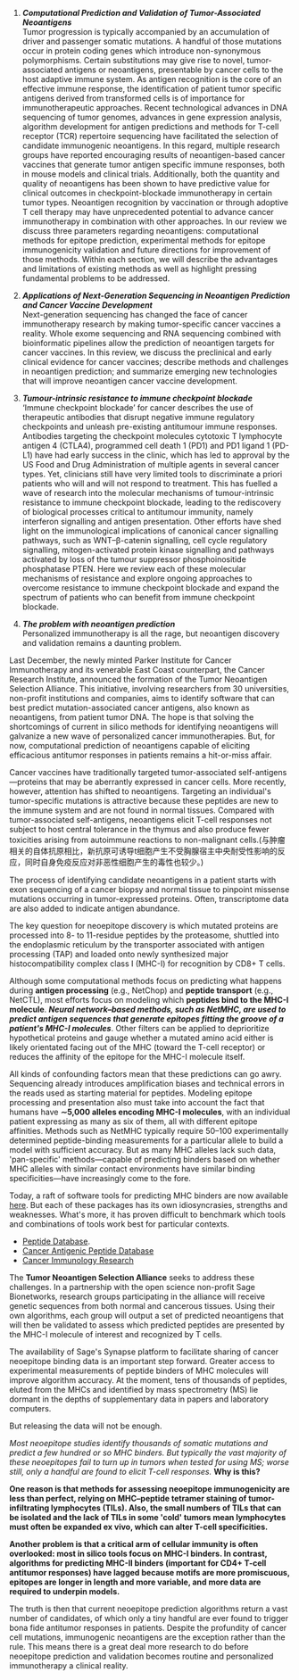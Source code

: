 1. ***Computational Prediction and Validation of      Tumor-Associated Neoantigens***  
Tumor progression is typically accompanied by an accumulation of driver and passenger somatic mutations. A handful of those mutations occur in protein coding genes which introduce non-synonymous polymorphisms. Certain substitutions may give rise to novel, tumor-associated antigens or neoantigens, presentable by cancer cells to the host adaptive immune system. As antigen recognition is the core of an effective immune response, the identification of patient tumor specific antigens derived from transformed cells is of importance for immunotherapeutic approaches. Recent technological advances in DNA sequencing of tumor genomes, advances in gene expression analysis, algorithm development for antigen predictions and methods for T-cell receptor (TCR) repertoire sequencing have facilitated the selection of candidate immunogenic neoantigens. In this regard, multiple research groups have reported encouraging results of neoantigen-based cancer vaccines that generate tumor antigen specific immune responses, both in mouse models and clinical trials. Additionally, both the quantity and quality of neoantigens has been shown to have predictive value for clinical outcomes in checkpoint-blockade immunotherapy in certain tumor types. Neoantigen recognition by vaccination or through adoptive T cell therapy may have unprecedented potential to advance cancer immunotherapy in combination with other approaches. In our review we discuss three parameters regarding neoantigens: computational methods for epitope prediction, experimental methods for epitope immunogenicity validation and future directions for improvement of those methods. Within each section, we will describe the advantages and limitations of existing methods as well as highlight pressing fundamental problems to be addressed.   

2. ***Applications of Next-Generation Sequencing in Neoantigen Prediction and Cancer Vaccine Development***  
Next-generation sequencing has changed the face of cancer immunotherapy research by making tumor-specific cancer vaccines a reality. Whole exome sequencing and RNA sequencing combined with bioinformatic pipelines allow the prediction of neoantigen targets for cancer vaccines. In this review, we discuss the preclinical and early clinical evidence for cancer vaccines; describe methods and challenges in neoantigen prediction; and summarize emerging new technologies that will improve neoantigen cancer vaccine development.  

3. ***Tumour-intrinsic resistance to immune checkpoint blockade***  
‘Immune checkpoint blockade’ for cancer describes the use of therapeutic antibodies that disrupt negative immune regulatory checkpoints and unleash pre-existing antitumour immune responses. Antibodies targeting the checkpoint molecules cytotoxic T lymphocyte antigen 4 (CTLA4), programmed cell death 1 (PD1) and PD1 ligand 1 (PD-L1) have had early success in the clinic, which has led to approval by the US Food and Drug Administration of multiple agents in several cancer types. Yet, clinicians still have very limited tools to discriminate a priori patients who will and will not respond to treatment. This has fuelled a wave of research into the molecular mechanisms of tumour-intrinsic resistance to immune checkpoint blockade, leading to the rediscovery of biological processes critical to antitumour immunity, namely interferon signalling and antigen presentation. Other efforts have shed light on the immunological implications of canonical cancer signalling pathways, such as WNT–β-catenin signalling, cell cycle regulatory signalling, mitogen-activated protein kinase signalling and pathways activated by loss of the tumour suppressor phosphoinositide phosphatase PTEN. Here we review each of these molecular mechanisms of resistance and explore ongoing approaches to overcome resistance to immune checkpoint blockade and expand the spectrum of patients who can benefit from immune checkpoint blockade.  

4. ***The problem with neoantigen prediction***  
Personalized immunotherapy is all the rage, but neoantigen discovery and validation remains a daunting problem.

Last December, the newly minted Parker Institute for Cancer Immunotherapy and its venerable East Coast counterpart, the Cancer Research Institute, announced the formation of the Tumor Neoantigen Selection Alliance. This initiative, involving researchers from 30 universities, non-profit institutions and companies, aims to identify software that can best predict mutation-associated cancer antigens, also known as neoantigens, from patient tumor DNA. The hope is that solving the shortcomings of current in silico methods for identifying neoantigens will galvanize a new wave of personalized cancer immunotherapies. But, for now, computational prediction of neoantigens capable of eliciting efficacious antitumor responses in patients remains a hit-or-miss affair.

Cancer vaccines have traditionally targeted tumor-associated self-antigens—proteins that may be aberrantly expressed in cancer cells. More recently, however, attention has shifted to neoantigens. Targeting an individual's tumor-specific mutations is attractive because these peptides are new to the immune system and are not found in normal tissues. Compared with tumor-associated self-antigens, neoantigens elicit T-cell responses not subject to host central tolerance in the thymus and also produce fewer toxicities arising from autoimmune reactions to non-malignant cells.(与肿瘤相关的自体抗原相比，新抗原可诱导t细胞产生不受胸腺宿主中央耐受性影响的反应，同时自身免疫反应对非恶性细胞产生的毒性也较少。)

The process of identifying candidate neoantigens in a patient starts with exon sequencing of a cancer biopsy and normal tissue to pinpoint missense mutations occurring in tumor-expressed proteins. Often, transcriptome data are also added to indicate antigen abundance.

The key question for neoepitope discovery is which mutated proteins are processed into 8- to 11-residue peptides by the proteasome, shuttled into the endoplasmic reticulum by the transporter associated with antigen processing (TAP) and loaded onto newly synthesized major histocompatibility complex class I (MHC-I) for recognition by CD8+ T cells.

Although some computational methods focus on predicting what happens during **antigen processing** (e.g., NetChop) and **peptide transport** (e.g., NetCTL), most efforts focus on modeling which **peptides bind to the MHC-I molecule**. ***Neural network–based methods, such as NetMHC, are used to predict antigen sequences that generate epitopes fitting the groove of a patient's MHC-I molecules***. Other filters can be applied to deprioritize hypothetical proteins and gauge whether a mutated amino acid either is likely orientated facing out of the MHC (toward the T-cell receptor) or reduces the affinity of the epitope for the MHC-I molecule itself.

All kinds of confounding factors mean that these predictions can go awry. Sequencing already introduces amplification biases and technical errors in the reads used as starting material for peptides. Modeling epitope processing and presentation also must take into account the fact that humans have **∼5,000 alleles encoding MHC-I molecules**, with an individual patient expressing as many as six of them, all with different epitope affinities. Methods such as NetMHC typically require 50–100 experimentally determined peptide-binding measurements for a particular allele to build a model with sufficient accuracy. But as many MHC alleles lack such data, 'pan-specific' methods—capable of predicting binders based on whether MHC alleles with similar contact environments have similar binding specificities—have increasingly come to the fore.

Today, a raft of software tools for predicting MHC binders are now available [here](http://cancerimmunity.org/resources/webtools/). But each of these packages has its own idiosyncrasies, strengths and weaknesses. What's more, it has proven difficult to benchmark which tools and combinations of tools work best for particular contexts.  
- [Peptide Database](https://www.cancerresearch.org/scientists/meetings-and-resources/peptide-database).  
- [Cancer Antigenic Peptide Database](https://caped.icp.ucl.ac.be/)  
- [Cancer Immunology Research](https://cancerimmunolres.aacrjournals.org/)

The **Tumor Neoantigen Selection Alliance** seeks to address these challenges. In a partnership with the open science non-profit Sage Bionetworks, research groups participating in the alliance will receive genetic sequences from both normal and cancerous tissues. Using their own algorithms, each group will output a set of predicted neoantigens that will then be validated to assess which predicted peptides are presented by the MHC-I molecule of interest and recognized by T cells.

The availability of Sage's Synapse platform to facilitate sharing of cancer neoepitope binding data is an important step forward. Greater access to experimental measurements of peptide binders of MHC molecules will improve algorithm accuracy. At the moment, tens of thousands of peptides, eluted from the MHCs and identified by mass spectrometry (MS) lie dormant in the depths of supplementary data in papers and laboratory computers.

But releasing the data will not be enough.

*Most neoepitope studies identify thousands of somatic mutations and predict a few hundred or so MHC binders. But typically the vast majority of these neoepitopes fail to turn up in tumors when tested for using MS; worse still, only a handful are found to elicit T-cell responses.* **Why is this?**

**One reason is that methods for assessing neoepitope immunogenicity are less than perfect, relying on MHC–peptide tetramer staining of tumor-infiltrating lymphocytes (TILs). Also, the small numbers of TILs that can be isolated and the lack of TILs in some 'cold' tumors mean lymphocytes must often be expanded ex vivo, which can alter T-cell specificities.**

**Another problem is that a critical arm of cellular immunity is often overlooked: most in silico tools focus on MHC-I binders. In contrast, algorithms for predicting MHC-II binders (important for CD4+ T-cell antitumor responses) have lagged because motifs are more promiscuous, epitopes are longer in length and more variable, and more data are required to underpin models.**

The truth is then that current neoepitope prediction algorithms return a vast number of candidates, of which only a tiny handful are ever found to trigger bona fide antitumor responses in patients. Despite the profundity of cancer cell mutations, immunogenic neoantigens are the exception rather than the rule. This means there is a great deal more research to do before neoepitope prediction and validation becomes routine and personalized immunotherapy a clinical reality.  

